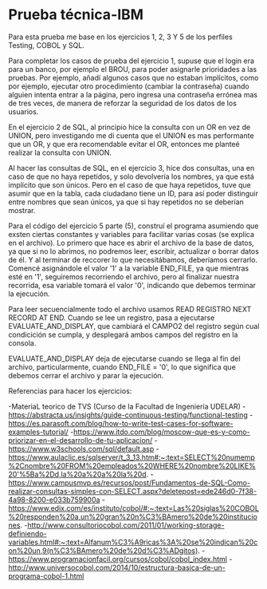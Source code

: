 # Prueba técnica-IBM

Para esta prueba me base en los ejercicios 1, 2, 3 Y 5 de los perfiles Testing, COBOL y SQL.

Para completar los casos de prueba del ejercicio 1, supuse que el login era para un banco, por ejemplo el BROU, para poder asignarle prioridades a las pruebas. Por ejemplo, añadí algunos casos que no estaban implícitos, como por ejemplo, ejecutar otro procedimiento (cambiar la contraseña) cuando alguien intenta entrar a la página, pero ingresa una contraseña errónea mas de tres veces, de manera de reforzar la seguridad de los datos de los usuarios.

En el ejercicio 2 de SQL, al principio hice la consulta con un OR en vez de UNION, pero investigando me di cuenta que el UNION es mas performante que un OR, y que era recomendable evitar el OR, entonces me planteé realizar la consulta con UNION.

Al hacer las consultas de SQL, en el ejercicio 3, hice dos consultas, una en caso de que no haya repetidos, y solo devolvería los nombres, ya que está implícito que son únicos. Pero en el caso de que haya repetidos, tuve que asumir que en la tabla, cada ciudadano tiene un ID, para así poder distinguir entre nombres que sean únicos, ya que si hay repetidos no se deberían mostrar.

Para el código del ejercicio 5 parte (5), construí el programa asumiendo que exsten ciertas constantes y variables para facilitar varias cosas (se explica en el archivo).
Lo primero que hace es abrir el archivo de la base de datos, ya que si no lo abrimos, no podremos leer, escribir, actualizar o borrar datos de él. Y al terminar de reccorer lo que necesitábamos, deberíamos cerrarlo.
Comencé asignándole el valor '1' a la variable END_FILE, ya que mientras esté en '1', seguiremos recorriendo el archivo, pero al finalizar nuestra recorrida, esa variable tomará el valor '0', indicando que debemos terminar la ejecución.

Para leer secuencialmente todo el archivo usamos READ REGISTRO NEXT RECORD    AT END.
Cuando se lee un registro, pasa a ejecutarse EVALUATE_AND_DISPLAY, que cambiará el CAMPO2 del registro según cual condicición se cumpla, y desplegará ambos campos del registro en la consola.

EVALUATE_AND_DISPLAY deja de ejecutarse cuando se llega al fin del archivo, particularmente, cuando END_FILE = '0', lo que significa que debemos cerrar el archivo y parar la ejecución.

Referencias para hacer los ejercicios:

-MateriaL teorico de TVS (Curso de la Facultad de Ingeniería UDELAR)
-https://abstracta.us/insights/guide-continuous-testing/functional-testing
-https://es.parasoft.com/blog/how-to-write-test-cases-for-software-examples-tutorial/
-https://www.itdo.com/blog/moscow-que-es-y-como-priorizar-en-el-desarrollo-de-tu-aplicacion/
-https://www.w3schools.com/sql/default.asp
-https://www.aulaclic.es/sqlserver/t_3_13.htm#:~:text=SELECT%20numemp%2Cnombre%20FROM%20empleados%20WHERE%20nombre%20LIKE%20'%5Ba%2Dd,la%20a%20a%20la%20d.
-https://www.campusmvp.es/recursos/post/Fundamentos-de-SQL-Como-realizar-consultas-simples-con-SELECT.aspx?deletepost=ede246d0-7f38-4a98-8200-e033b759900a
-https://www.edix.com/es/instituto/cobol/#:~:text=Las%20siglas%20COBOL%20responden%20a,un%20gran%20n%C3%BAmero%20de%20instituciones.
-http://www.consultoriocobol.com/2011/01/working-storage-definiendo-variables.html#:~:text=Alfanum%C3%A9ricas%3A%20se%20indican%20con%20un,9(n%C3%BAmero%20de%20d%C3%ADgitos).
-https://www.programacionfacil.org/cursos/cobol/cobol_index.html
-http://www.universocobol.com/2014/10/estructura-basica-de-un-programa-cobol-1.html
